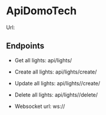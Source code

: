 # ApiDomoTech

Url: 
## Endpoints

- Get all lights: api/lights/
- Create all lights: api/lights/create/
- Update all lights: api/lights/<id>/create/
- Delete all lights: api/lights/<id>/delete/

- Websocket url: ws://
